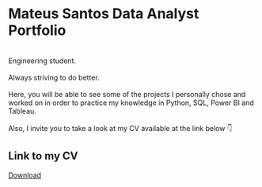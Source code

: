 <!--
### Hi there 👋
-->

<!--
**MateusAMSantos/MateusAMSantos** is a ✨ _special_ ✨ repository because its `README.md` (this file) appears on your GitHub profile.

Here are some ideas to get you started:

- 🔭 I’m currently working on ...
- 🌱 I’m currently learning ...
- 👯 I’m looking to collaborate on ...
- 🤔 I’m looking for help with ...
- 💬 Ask me about ...
- 📫 How to reach me: ...
- 😄 Pronouns: ...
- ⚡ Fun fact: ...
-->


# Mateus Santos Data Analyst Portfolio

<br/>Engineering student.<br/>
<br/>Always striving to do better.<br/>
<br/>Here, you will be able to see some of the projects I personally chose and worked on in order to practice my knowledge in Python, SQL, Power BI and Tableau.<br/>
<br/>Also, I invite you to take a look at my CV available at the link below :point_down: <br/>

## Link to my CV
<a href="https://github.com/MateusAMSantos/MateusAMSantos/blob/main/CV_data_Mateus_Santos.pdf" title="Download" download>Download</a>

